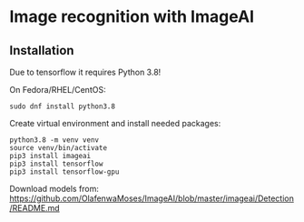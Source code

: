 # Image recognition with ImageAI

## Installation

Due to tensorflow it requires Python 3.8!

On Fedora/RHEL/CentOS:
```
sudo dnf install python3.8
```

Create virtual environment and install needed packages:

```
python3.8 -m venv venv
source venv/bin/activate
pip3 install imageai
pip3 install tensorflow
pip3 install tensorflow-gpu
```

Download models from: https://github.com/OlafenwaMoses/ImageAI/blob/master/imageai/Detection/README.md
